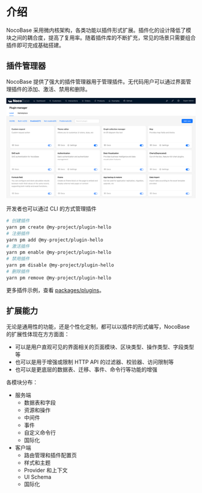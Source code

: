 # 介绍

NocoBase 采用微内核架构，各类功能以插件形式扩展。插件化的设计降低了模块之间的耦合度，提高了复用率。随着插件库的不断扩充，常见的场景只需要组合插件即可完成基础搭建。

## 插件管理器

NocoBase 提供了强大的插件管理器用于管理插件。无代码用户可以通过界面管理插件的添加、激活、禁用和删除。

![插件管理器](./image-1.png)

开发者也可以通过 CLI 的方式管理插件

```bash
# 创建插件
yarn pm create @my-project/plugin-hello
# 注册插件
yarn pm add @my-project/plugin-hello
# 激活插件
yarn pm enable @my-project/plugin-hello
# 禁用插件
yarn pm disable @my-project/plugin-hello
# 删除插件
yarn pm remove @my-project/plugin-hello
```

更多插件示例，查看 [packages/plugins](https://github.com/nocobase/nocobase/tree/main/packages/plugins/%40nocobase)。

## 扩展能力

无论是通用性的功能，还是个性化定制，都可以以插件的形式编写，NocoBase 的扩展性体现在方方面面：

- 可以是用户直观可见的界面相关的页面模块、区块类型、操作类型、字段类型等
- 也可以是用于增强或限制 HTTP API 的过滤器、校验器、访问限制等
- 也可以是更底层的数据表、迁移、事件、命令行等功能的增强

各模块分布：

- 服务端
  - 数据表和字段
  - 资源和操作
  - 中间件
  - 事件
  - 自定义命令行
  - 国际化
- 客户端
  - 路由管理和插件配置页
  - 样式和主题
  - Provider 和上下文
  - UI Schema
  - 国际化
